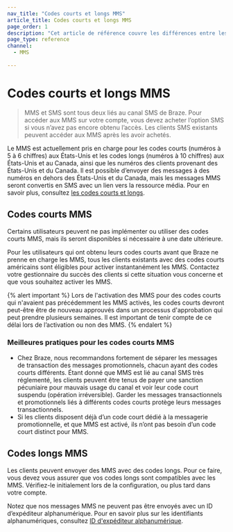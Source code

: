 ```yaml
---
nav_title: "Codes courts et longs MMS"
article_title: Codes courts et longs MMS
page_order: 1
description: "Cet article de référence couvre les différences entre les codes courts et les codes longs SMS et MMS."
page_type: reference
channel:
  - MMS
  
---
```


# Codes courts et longs MMS

> MMS et SMS sont tous deux liés au canal SMS de Braze. Pour accéder aux MMS sur votre compte, vous devez acheter l’option SMS si vous n’avez pas encore obtenu l’accès. Les clients SMS existants peuvent accéder aux MMS après les avoir achetés. 

Le MMS est actuellement pris en charge pour les codes courts (numéros à 5 à 6 chiffres) aux États-Unis et les codes longs (numéros à 10 chiffres) aux États-Unis et au Canada, ainsi que les numéros des clients provenant des États-Unis et du Canada. Il est possible d’envoyer des messages à des numéros en dehors des États-Unis et du Canada, mais les messages MMS seront convertis en SMS avec un lien vers la ressource média. Pour en savoir plus, consultez [les codes courts et longs]({{site.baseurl}}/user_guide/message_building_by_channel/sms/sms_setup/short_and_long_codes/).

## Codes courts MMS

Certains utilisateurs peuvent ne pas implémenter ou utiliser des codes courts MMS, mais ils seront disponibles si nécessaire à une date ultérieure.

Pour les utilisateurs qui ont obtenu leurs codes courts avant que Braze ne prenne en charge les MMS, tous les clients existants avec des codes courts américains sont éligibles pour activer instantanément les MMS. Contactez votre gestionnaire du succès des clients si cette situation vous concerne et que vous souhaitez activer les MMS.

{% alert important %}
Lors de l'activation des MMS pour des codes courts qui n'avaient pas précédemment les MMS activés, les codes courts devront peut-être être de nouveau approuvés dans un processus d'approbation qui peut prendre plusieurs semaines. Il est important de tenir compte de ce délai lors de l’activation ou non des MMS.
{% endalert %}

### Meilleures pratiques pour les codes courts MMS

- Chez Braze, nous recommandons fortement de séparer les messages de transaction des messages promotionnels, chacun ayant des codes courts différents. Étant donné que MMS est lié au canal SMS très réglementé, les clients peuvent être tenus de payer une sanction pécuniaire pour mauvais usage du canal et voir leur code court suspendu (opération irréversible). Garder les messages transactionnels et promotionnels liés à différents codes courts protège leurs messages transactionnels.
- Si les clients disposent déjà d’un code court dédié à la messagerie promotionnelle, et que MMS est activé, ils n’ont pas besoin d’un code court distinct pour MMS.

## Codes longs MMS

Les clients peuvent envoyer des MMS avec des codes longs. Pour ce faire, vous devez vous assurer que vos codes longs sont compatibles avec les MMS. Vérifiez-le initialement lors de la configuration, ou plus tard dans votre compte. 

Notez que nos messages MMS ne peuvent pas être envoyés avec un ID d’expéditeur alphanumérique. Pour en savoir plus sur les identifiants alphanumériques, consultez [ID d'expéditeur alphanumérique]({{site.baseurl}}/user_guide/message_building_by_channel/sms/phone_numbers/sending_phone_numbers/#alphanumeric-sender-id).
